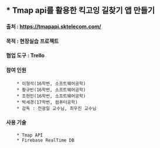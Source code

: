 ## * Tmap api를 활용한 킥고잉 길찾기 앱 만들기   
#### 출처 : https://tmapapi.sktelecom.com/    
#### 목적 : 현장실습 프로젝트   
#### 협업 도구 : Trello   
#### 참여 인원   
		* 이형석(16학번, 소프트웨어공학)   
		* 황규빈(16학번, 소프트웨어공학)   
		* 조현민(16학번, 소프트웨어공학)   
		* 박세경(17학번, 컴퓨터공학)   
		* 감독 : 전광일 교수님, 최우진 교수님   

#### 사용 기술   
		* Tmap API   
		* Firebase RealTime DB   

